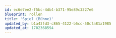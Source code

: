 ```yaml
---
id: ec6e7ee2-f5bc-4db4-b371-95e89c3327e6
blueprint: rollen
title: 'Spiel (Bühne)'
updated_by: b1a43fd3-c865-4122-b6cc-50cfa81a1985
updated_at: 1702368594
---
```

